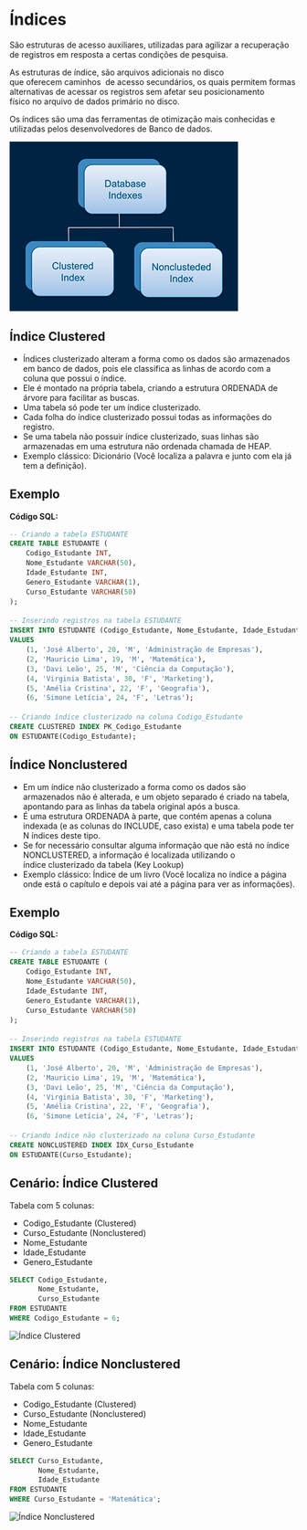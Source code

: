 # Índices

São estruturas de acesso auxiliares, utilizadas para agilizar a recuperação de registros em resposta a certas condições de pesquisa. 

As estruturas de índice, são arquivos adicionais no disco que oferecem caminhos  de acesso secundários, os quais permitem formas alternativas de acessar os registros sem afetar seu posicionamento físico no arquivo de dados primário no disco.

Os índices são uma das ferramentas de otimização mais conhecidas e utilizadas pelos desenvolvedores de Banco de dados.

![Tipos de índices](images/indexes-1.png)

## Índice Clustered

- Índices clusterizado alteram a forma como os dados são armazenados em banco de dados, pois ele classifica as linhas de acordo com a coluna que possui o índice.
- Ele é montado na própria tabela, criando a estrutura ORDENADA de árvore para facilitar as buscas.
- Uma tabela só pode ter um índice clusterizado.
- Cada folha do índice clusterizado possui todas as informações do registro.
- Se uma tabela não possuir índice clusterizado, suas linhas são armazenadas em uma estrutura não ordenada chamada de HEAP.
- Exemplo clássico: Dicionário (Você localiza a palavra e junto com ela já tem a definição).

## Exemplo

**Código SQL:**
```sql
-- Criando a tabela ESTUDANTE
CREATE TABLE ESTUDANTE (
    Codigo_Estudante INT,
    Nome_Estudante VARCHAR(50),
    Idade_Estudante INT,
    Genero_Estudante VARCHAR(1),
    Curso_Estudante VARCHAR(50)
);

-- Inserindo registros na tabela ESTUDANTE
INSERT INTO ESTUDANTE (Codigo_Estudante, Nome_Estudante, Idade_Estudante, Genero_Estudante, Curso_Estudante)
VALUES
    (1, 'José Alberto', 20, 'M', 'Administração de Empresas'),
    (2, 'Mauricio Lima', 19, 'M', 'Matemática'),
    (3, 'Davi Leão', 25, 'M', 'Ciência da Computação'),
    (4, 'Virginia Batista', 30, 'F', 'Marketing'),
    (5, 'Amélia Cristina', 22, 'F', 'Geografia'),
    (6, 'Simone Letícia', 24, 'F', 'Letras');

-- Criando índice clusterizado na coluna Codigo_Estudante
CREATE CLUSTERED INDEX PK_Codigo_Estudante
ON ESTUDANTE(Codigo_Estudante);
```

## Índice Nonclustered
- Em um índice não clusterizado a forma como os dados são armazenados não é alterada, e um objeto separado é criado na tabela, apontando para as linhas da tabela original após a busca.
- É uma estrutura ORDENADA à parte, que contém apenas a coluna indexada (e as colunas do INCLUDE, caso exista) e uma tabela pode ter N índices deste tipo.
- Se for necessário consultar alguma informação que não está no índice NONCLUSTERED, a informação é localizada utilizando o índice clusterizado da tabela (Key Lookup)
- Exemplo clássico: Índice de um livro (Você localiza no índice a página onde está o capítulo e depois vai até a página para ver as informações).

## Exemplo

**Código SQL:**
```sql
-- Criando a tabela ESTUDANTE
CREATE TABLE ESTUDANTE (
    Codigo_Estudante INT,
    Nome_Estudante VARCHAR(50),
    Idade_Estudante INT,
    Genero_Estudante VARCHAR(1),
    Curso_Estudante VARCHAR(50)
);

-- Inserindo registros na tabela ESTUDANTE
INSERT INTO ESTUDANTE (Codigo_Estudante, Nome_Estudante, Idade_Estudante, Genero_Estudante, Curso_Estudante)
VALUES
    (1, 'José Alberto', 20, 'M', 'Administração de Empresas'),
    (2, 'Mauricio Lima', 19, 'M', 'Matemática'),
    (3, 'Davi Leão', 25, 'M', 'Ciência da Computação'),
    (4, 'Virginia Batista', 30, 'F', 'Marketing'),
    (5, 'Amélia Cristina', 22, 'F', 'Geografia'),
    (6, 'Simone Letícia', 24, 'F', 'Letras');

-- Criando índice não clusterizado na coluna Curso_Estudante
CREATE NONCLUSTERED INDEX IDX_Curso_Estudante
ON ESTUDANTE(Curso_Estudante);
```

## Cenário: Índice Clustered

Tabela com 5 colunas:                              
- Codigo_Estudante (Clustered)
- Curso_Estudante (Nonclustered) 
- Nome_Estudante     
- Idade_Estudante      
- Genero_Estudante

```sql
SELECT Codigo_Estudante,
       Nome_Estudante,
       Curso_Estudante
FROM ESTUDANTE
WHERE Codigo_Estudante = 6;
````

![Índice Clustered](images/indexes-2.png)

## Cenário: Índice Nonclustered

Tabela com 5 colunas:                              
- Codigo_Estudante (Clustered)
- Curso_Estudante (Nonclustered) 
- Nome_Estudante
- Idade_Estudante
- Genero_Estudante

```sql
SELECT Curso_Estudante,
       Nome_Estudante,
       Idade_Estudante
FROM ESTUDANTE
WHERE Curso_Estudante = 'Matemática';
````

![Índice Nonclustered](images/indexes-3.png)